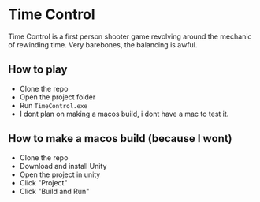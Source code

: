 # Time Control

Time Control is a first person shooter game revolving around the mechanic of rewinding time. Very barebones, the balancing is awful.

## How to play
* Clone the repo
* Open the project folder
* Run ```TimeControl.exe```
* I dont plan on making a macos build, i dont have a mac to test it.

## How to make a macos build (because I wont)
* Clone the repo
* Download and install Unity
* Open the project in unity
* Click "Project"
* Click "Build and Run"
